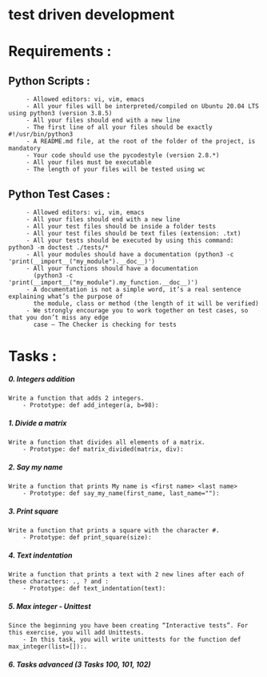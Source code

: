 # test driven development

# Requirements :

  <h2>Python Scripts :</h2>

         - Allowed editors: vi, vim, emacs
         - All your files will be interpreted/compiled on Ubuntu 20.04 LTS using python3 (version 3.8.5)
         - All your files should end with a new line
         - The first line of all your files should be exactly #!/usr/bin/python3
         - A README.md file, at the root of the folder of the project, is mandatory
         - Your code should use the pycodestyle (version 2.8.*)
         - All your files must be executable   
         - The length of your files will be tested using wc

  <h2>Python Test Cases :</h2>

         - Allowed editors: vi, vim, emacs
         - All your files should end with a new line
         - All your test files should be inside a folder tests
         - All your test files should be text files (extension: .txt)
         - All your tests should be executed by using this command: python3 -m doctest ./tests/*
         - All your modules should have a documentation (python3 -c 'print(__import__("my_module").__doc__)')
         - All your functions should have a documentation 
           (python3 -c 'print(__import__("my_module").my_function.__doc__)')
         - A documentation is not a simple word, it’s a real sentence explaining what’s the purpose of
           the module, class or method (the length of it will be verified)
         - We strongly encourage you to work together on test cases, so that you don’t miss any edge 
           case – The Checker is checking for tests

# Tasks :

<h5>0. Integers addition</h5>

    Write a function that adds 2 integers.
        - Prototype: def add_integer(a, b=98):

<h5>1. Divide a matrix</h5>

    Write a function that divides all elements of a matrix.
        - Prototype: def matrix_divided(matrix, div):

<h5>2. Say my name</h5>

    Write a function that prints My name is <first name> <last name>
        - Prototype: def say_my_name(first_name, last_name=""):

<h5>3. Print square</h5>

    Write a function that prints a square with the character #.
        - Prototype: def print_square(size):

<h5>4. Text indentation</h5>

    Write a function that prints a text with 2 new lines after each of these characters: ., ? and :
        - Prototype: def text_indentation(text):

<h5>5. Max integer - Unittest</h5>

    Since the beginning you have been creating “Interactive tests”. For this exercise, you will add Unittests.
        - In this task, you will write unittests for the function def max_integer(list=[]):.

<h5>6. Tasks advanced (3 Tasks 100, 101, 102)</h5>

